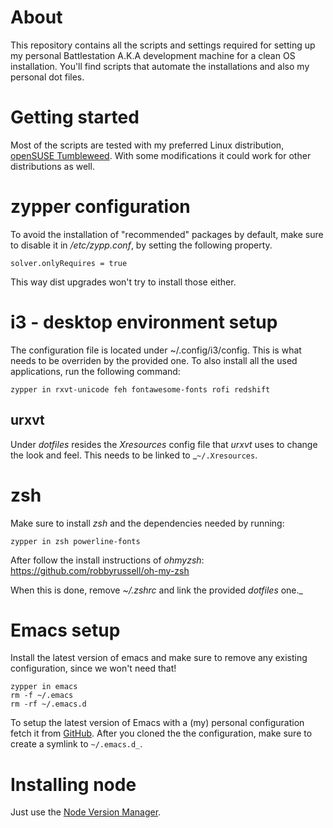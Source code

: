 # About
This repository contains all the scripts and settings required for setting up my personal Battlestation A.K.A development machine for a clean OS installation.
You'll find scripts that automate the installations and also my personal dot files.

# Getting started

Most of the scripts are tested with my preferred Linux distribution, [openSUSE Tumbleweed](https://en.opensuse.org/Portal:Tumbleweed). 
With some modifications it could work for other distributions as well.

# zypper configuration
To avoid the installation of "recommended" packages by default, make sure to disable it in _/etc/zypp.conf_, by setting the following property.
```
solver.onlyRequires = true
```
This way dist upgrades won't try to install those either.

# i3 - desktop environment setup 

The configuration file is located under ~/.config/i3/config. This is what needs to be overriden by the provided one.
To also install all the used applications, run the following command:

```
zypper in rxvt-unicode feh fontawesome-fonts rofi redshift

```

## urxvt
Under _dotfiles_ resides the _Xresources_ config file that _urxvt_ uses to change the look and feel.
This needs to be linked to _`~/.Xresources`.

# zsh
Make sure to install _zsh_ and the dependencies needed by running:
```
zypper in zsh powerline-fonts
```

After follow the install instructions of _ohmyzsh_: https://github.com/robbyrussell/oh-my-zsh

When this is done, remove _~/.zshrc_ and link the provided _dotfiles_ one._

# Emacs setup

Install the latest version of emacs and make sure to remove any existing configuration, since we won't need that!

```
zypper in emacs
rm -f ~/.emacs
rm -rf ~/.emacs.d
```

To setup the latest version of Emacs with a (my) personal configuration fetch it from [GitHub](https://github.com/snorbi07/emacs.d).
After you cloned the the configuration, make sure to create a symlink to `~/.emacs.d_`.

# Installing node

Just use the [Node Version Manager](https://github.com/creationix/nvm).

